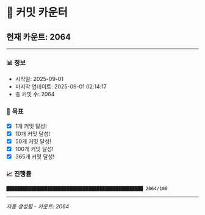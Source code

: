 # 🔢 커밋 카운터

## 현재 카운트: 2064

---

### 📊 정보
- 시작일: 2025-09-01
- 마지막 업데이트: 2025-09-01 02:14:17
- 총 커밋 수: 2064

### 🎯 목표
- [x] 1개 커밋 달성!
- [x] 10개 커밋 달성!
- [x] 50개 커밋 달성!
- [x] 100개 커밋 달성!
- [x] 365개 커밋 달성!

### 📈 진행률
```
██████████████████████████████████████████████████ 2064/100
```

---
*자동 생성됨 - 카운트: 2064*
